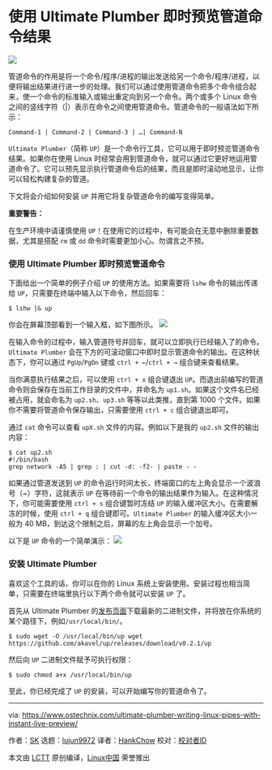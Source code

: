 使用 Ultimate Plumber 即时预览管道命令结果
======

![](https://www.ostechnix.com/wp-content/uploads/2018/10/Ultimate-Plumber-720x340.jpg)

管道命令的作用是将一个命令/程序/进程的输出发送给另一个命令/程序/进程，以便将输出结果进行进一步的处理。我们可以通过使用管道命令把多个命令组合起来，使一个命令的标准输入或输出重定向到另一个命令。两个或多个 Linux 命令之间的竖线字符（|）表示在命令之间使用管道命令。管道命令的一般语法如下所示：

```
Command-1 | Command-2 | Command-3 | …| Command-N
```

`Ultimate Plumber`（简称 `UP`）是一个命令行工具，它可以用于即时预览管道命令结果。如果你在使用 Linux 时经常会用到管道命令，就可以通过它更好地运用管道命令了。它可以预先显示执行管道命令后的结果，而且是即时滚动地显示，让你可以轻松构建复杂的管道。

下文将会介绍如何安装 `UP` 并用它将复杂管道命令的编写变得简单。


**重要警告：**

在生产环境中请谨慎使用 `UP`！在使用它的过程中，有可能会在无意中删除重要数据，尤其是搭配 `rm` 或 `dd` 命令时需要更加小心。勿谓言之不预。

### 使用 Ultimate Plumber 即时预览管道命令

下面给出一个简单的例子介绍 `UP` 的使用方法。如果需要将 `lshw` 命令的输出传递给 `UP`，只需要在终端中输入以下命令，然后回车：

```
$ lshw |& up
```

你会在屏幕顶部看到一个输入框，如下图所示。
![](https://www.ostechnix.com/wp-content/uploads/2018/10/Ultimate-Plumber.png)

在输入命令的过程中，输入管道符号并回车，就可以立即执行已经输入了的命令。`Ultimate Plumber` 会在下方的可滚动窗口中即时显示管道命令的输出。在这种状态下，你可以通过 `PgUp`/`PgDn` 键或 `ctrl + ←`/`ctrl + →` 组合键来查看结果。

当你满意执行结果之后，可以使用 `ctrl + x` 组合键退出 `UP`。而退出前编写的管道命令则会保存在当前工作目录的文件中，并命名为 `up1.sh`。如果这个文件名已经被占用，就会命名为 `up2.sh`、`up3.sh` 等等以此类推，直到第 1000 个文件。如果你不需要将管道命令保存输出，只需要使用 `ctrl + c` 组合键退出即可。

通过 `cat` 命令可以查看 `upX.sh` 文件的内容。例如以下是我的 `up2.sh` 文件的输出内容：

```
$ cat up2.sh
#!/bin/bash
grep network -A5 | grep : | cut -d: -f2- | paste - -
```

如果通过管道发送到 `UP` 的命令运行时间太长，终端窗口的左上角会显示一个波浪号（~）字符，这就表示 `UP` 在等待前一个命令的输出结果作为输入。在这种情况下，你可能需要使用 `ctrl + s` 组合键暂时冻结 `UP` 的输入缓冲区大小。在需要解冻的时候，使用 `ctrl + q` 组合键即可。`Ultimate Plumber` 的输入缓冲区大小一般为 40 MB，到达这个限制之后，屏幕的左上角会显示一个加号。

以下是 `UP` 命令的一个简单演示：
![](https://www.ostechnix.com/wp-content/uploads/2018/10/up.gif)

### 安装 Ultimate Plumber

喜欢这个工具的话，你可以在你的 Linux 系统上安装使用。安装过程也相当简单，只需要在终端里执行以下两个命令就可以安装 `UP` 了。

首先从 Ultimate Plumber 的[发布页面][1]下载最新的二进制文件，并将放在你系统的某个路径下，例如`/usr/local/bin/`。

```
$ sudo wget -O /usr/local/bin/up wget https://github.com/akavel/up/releases/download/v0.2.1/up
```

然后向 `UP` 二进制文件赋予可执行权限：

```
$ sudo chmod a+x /usr/local/bin/up
```

至此，你已经完成了 `UP` 的安装，可以开始编写你的管道命令了。



--------------------------------------------------------------------------------

via: https://www.ostechnix.com/ultimate-plumber-writing-linux-pipes-with-instant-live-preview/

作者：[SK][a]
选题：[lujun9972][b]
译者：[HankChow](https://github.com/HankChow)
校对：[校对者ID](https://github.com/校对者ID)

本文由 [LCTT](https://github.com/LCTT/TranslateProject) 原创编译，[Linux中国](https://linux.cn/) 荣誉推出

[a]: https://www.ostechnix.com/author/sk/
[b]: https://github.com/lujun9972
[1]: https://github.com/akavel/up/releases

